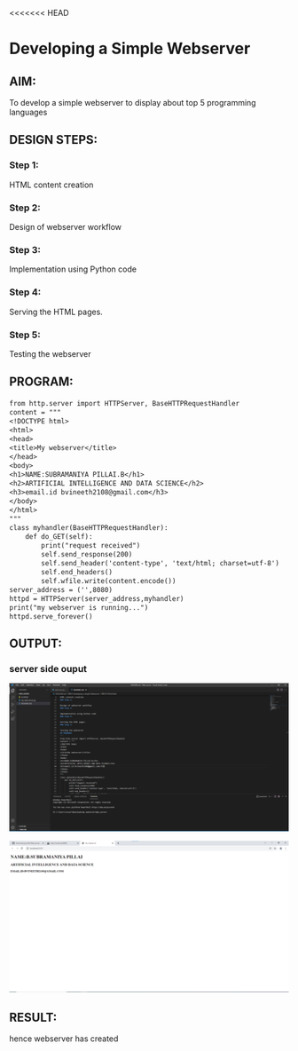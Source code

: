 <<<<<<< HEAD
# Developing a Simple Webserver
## AIM:

To develop a simple webserver to display about top 5 programming languages

## DESIGN STEPS:
### Step 1:

HTML content creation
### Step 2:

Design of webserver workflow
### Step 3:

Implementation using Python code
### Step 4:

Serving the HTML pages.
### Step 5:

Testing the webserver
## PROGRAM:
```
from http.server import HTTPServer, BaseHTTPRequestHandler
content = """
<!DOCTYPE html>
<html>
<head>
<title>My webserver</title>
</head>
<body>
<h1>NAME:SUBRAMANIYA PILLAI.B</h1>
<h2>ARTIFICIAL INTELLIGENCE AND DATA SCIENCE</h2>
<h3>email.id bvineeth2108@gmail.com</h3>
</body>
</html>
"""
class myhandler(BaseHTTPRequestHandler):
    def do_GET(self):
        print("request received")
        self.send_response(200)
        self.send_header('content-type', 'text/html; charset=utf-8')
        self.end_headers()
        self.wfile.write(content.encode())
server_address = ('',8080)
httpd = HTTPServer(server_address,myhandler)
print("my webserver is running...")
httpd.serve_forever()
```

## OUTPUT:
### server side ouput 
![githublogo](./serverside.png)

![githublogo](./clientside.png)

## RESULT: 
hence webserver has created


